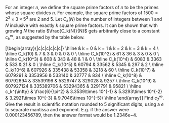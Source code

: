 For an integer $n$, we define the square prime factors of $n$ to be the primes whose square divides $n$. For example, the square prime factors of $1500=2^2 \times 3 \times 5^3$ are $2$ and $5$.
Let $C_k(N)$ be the number of integers between $1$ and $N$ inclusive with exactly $k$ square prime factors. It can be shown that with growing $N$ the ratio $\frac{C_k(N)}{N}$ gets arbitrarily close to a constant $c_{k}^{\infty}$, as suggested by the table below.

\[\begin{array}{|c|c|c|c|c|c|}
\hline
& k = 0 & k = 1 & k = 2 & k = 3 & k = 4 \\
\hline
C_k(10) & 7 & 3 & 0 & 0 & 0 \\
\hline
C_k(10^2) & 61 & 36 & 3 & 0 & 0 \\
\hline
C_k(10^3) & 608 & 343 & 48 & 1 & 0 \\
\hline
C_k(10^4) & 6083 & 3363 & 533 & 21 & 0 \\
\hline
C_k(10^5) & 60794 & 33562 & 5345 & 297 & 2 \\
\hline
C_k(10^6) & 607926 & 335438 & 53358 & 3218 & 60 \\
\hline
C_k(10^7) & 6079291 & 3353956 & 533140 & 32777 & 834 \\
\hline
C_k(10^8) & 60792694 & 33539196 & 5329747 &  329028 & 9257 \\
\hline
C_k(10^9) & 607927124 & 335389706 & 53294365 & 3291791 & 95821 \\
\hline
c_k^{\infty} & \frac{6}{\pi^2} & 3.3539\times 10^{-1} & 5.3293\times 10^{-2} & 3.2921\times 10^{-3} & 9.7046\times 10^{-5}\\
\hline
\end{array}\]
Find $c_{7}^{\infty}$. Give the result in scientific notation rounded to $5$ significant digits, using a $e$ to separate mantissa and exponent. E.g. if the answer were $0.000123456789$, then the answer format would be $1.2346\mathrm e{-4}$.